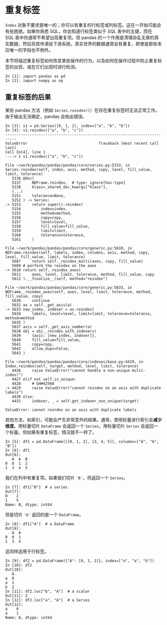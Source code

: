 # 重复标签

`Index` 对象不要求是唯一的；你可以有重复的行标签或列标签。这在一开始可能会有些困惑。如果你熟悉 SQL，你会知道行标签类似于 SQL 表中的主键，而在 SQL 表中你通常不希望出现重复项。但 pandas 的一个作用是清理杂乱无章的真实数据，然后将其传递给下游系统。真实世界的数据通常会有重复，即使是那些本应唯一的字段也不例外。

本节将描述重复标签如何改变某些操作的行为，以及如何在操作过程中防止重复标签的出现，或在它们出现时进行检测。

```
In [1]: import pandas as pd
In [2]: import numpy as np
```

## 重复标签的后果

某些 pandas 方法（例如 `Series.reindex()`）在存在重复标签时无法正常工作。由于输出无法确定，pandas 会抛出错误。

```
In [3]: s1 = pd.Series([0, 1, 2], index=["a", "b", "b"])
In [4]: s1.reindex(["a", "b", "c"])
---------------------------------------------------------------------------
ValueError                                Traceback (most recent call last)
Cell In[4], line 1
----> 1 s1.reindex(["a", "b", "c"])

File ~/work/pandas/pandas/pandas/core/series.py:5153, in Series.reindex(self, index, axis, method, copy, level, fill_value, limit, tolerance)
   5136 @doc(
   5137     NDFrame.reindex,  # type: ignore[has-type]
   5138     klass=_shared_doc_kwargs["klass"],
   (...)
   5151     tolerance=None,
   5152 ) -> Series:
-> 5153     return super().reindex(
   5154         index=index,
   5155         method=method,
   5156         copy=copy,
   5157         level=level,
   5158         fill_value=fill_value,
   5159         limit=limit,
   5160         tolerance=tolerance,
   5161     )

File ~/work/pandas/pandas/pandas/core/generic.py:5610, in NDFrame.reindex(self, labels, index, columns, axis, method, copy, level, fill_value, limit, tolerance)
   5607     return self._reindex_multi(axes, copy, fill_value)
   5609 # perform the reindex on the axes
-> 5610 return self._reindex_axes(
   5611     axes, level, limit, tolerance, method, fill_value, copy
   5612 ).__finalize__(self, method="reindex")

File ~/work/pandas/pandas/pandas/core/generic.py:5633, in NDFrame._reindex_axes(self, axes, level, limit, tolerance, method, fill_value, copy)
   5630     continue
   5632 ax = self._get_axis(a)
-> 5633 new_index, indexer = ax.reindex(
   5634     labels, level=level, limit=limit, tolerance=tolerance, method=method
   5635 )
   5637 axis = self._get_axis_number(a)
   5638 obj = obj._reindex_with_indexers(
   5639     {axis: [new_index, indexer]},
   5640     fill_value=fill_value,
   5641     copy=copy,
   5642     allow_dups=False,
   5643 )

File ~/work/pandas/pandas/pandas/core/indexes/base.py:4429, in Index.reindex(self, target, method, level, limit, tolerance)
   4426     raise ValueError("cannot handle a non-unique multi-index!")
   4427 elif not self.is_unique:
   4428     # GH#42568
-> 4429     raise ValueError("cannot reindex on an axis with duplicate labels")
   4430 else:
   4431     indexer, _ = self.get_indexer_non_unique(target)

ValueError: cannot reindex on an axis with duplicate labels

```

其他方法，如索引，可能会产生非常意外的结果。通常，使用标量进行索引会**减少维度**。用标量切片 `DataFrame` 会返回一个 `Series`，用标量切片 `Series` 会返回一个标量。但如果有重复标签，情况就不一样了。

```
In [5]: df1 = pd.DataFrame([[0, 1, 2], [3, 4, 5]], columns=["A", "A", "B"])
In [6]: df1
Out[6]: 
   A  A  B
0  0  1  2
1  3  4  5

```

我们在列中有重复项。如果我们切片 `'B'`，将返回一个 `Series`。

```
In [7]: df1["B"]  # a series
Out[7]: 
0    2
1    5
Name: B, dtype: int64
```

但是切片 `'A'` 返回的是一个 `DataFrame`。

```
In [8]: df1["A"]  # a DataFrame
Out[8]: 
   A  A
0  0  1
1  3  4
```

这同样适用于行标签。

```
In [9]: df2 = pd.DataFrame({"A": [0, 1, 2]}, index=["a", "a", "b"])
In [10]: df2
Out[10]: 
   A
a  0
a  1
b  2
In [11]: df2.loc["b", "A"]  # a scalar
Out[11]: 2
In [12]: df2.loc["a", "A"]  # a Series
Out[12]: 
a    0
a    1
Name: A, dtype: int64
```
